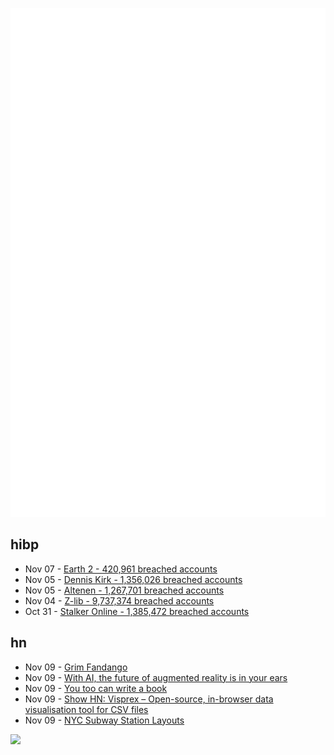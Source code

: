 ![Metrics](https://raw.githubusercontent.com/phixion/phixion/master/metrics.svg)

## hibp

<!--
for https://github.com/phixion/phixion/blob/main/.github/workflows/feeds.yml
-->
<!--START_SECTION:haveibeenpwnd-->
- Nov 07 - [Earth 2 - 420,961 breached accounts](https://haveibeenpwned.com/PwnedWebsites#Earth2)
- Nov 05 - [Dennis Kirk - 1,356,026 breached accounts](https://haveibeenpwned.com/PwnedWebsites#DennisKirk)
- Nov 05 - [Altenen - 1,267,701 breached accounts](https://haveibeenpwned.com/PwnedWebsites#Altenen)
- Nov 04 - [Z-lib - 9,737,374 breached accounts](https://haveibeenpwned.com/PwnedWebsites#ZLib)
- Oct 31 - [Stalker Online - 1,385,472 breached accounts](https://haveibeenpwned.com/PwnedWebsites#StalkerOnline)
<!--END_SECTION:haveibeenpwnd-->

## hn

<!--
for https://github.com/phixion/phixion/blob/main/.github/workflows/feeds.yml
-->
<!--START_SECTION:hn-->
- Nov 09 - [Grim Fandango](https://www.filfre.net/2024/11/grim-fandango/)
- Nov 09 - [With AI, the future of augmented reality is in your ears](https://crazystupidtech.com/archive/with-ai-the-future-of-augmented-reality-is-in/)
- Nov 09 - [You too can write a book](https://parentheticallyspeaking.org/articles/write-a-book/)
- Nov 09 - [Show HN: Visprex – Open-source, in-browser data visualisation tool for CSV files](https://docs.visprex.com/)
- Nov 09 - [NYC Subway Station Layouts](http://www.projectsubwaynyc.com/gallery)
<!--END_SECTION:hn-->

<!--
for https://yhype.me
-->
![](https://hit.yhype.me/github/profile?user_id=13013670)
